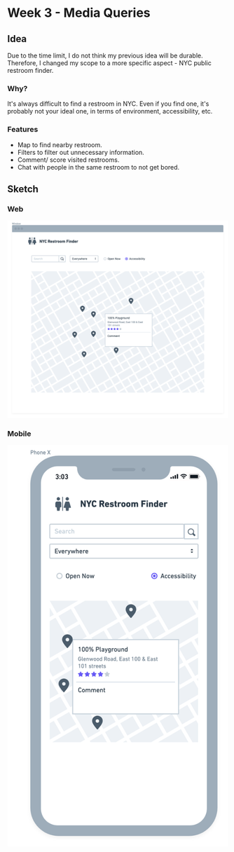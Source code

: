 # Week 3 - Media Queries
## Idea 
Due to the time limit, I do not think my previous idea will be durable. Therefore, I changed my scope to a more specific aspect - NYC public restroom finder.


### Why?
It's always difficult to find a restroom in NYC. Even if you find one, it's probably not your ideal one, in terms of environment, accessibility, etc.


### Features
- Map to find nearby restroom.
- Filters to filter out unnecessary information.
- Comment/ score visited restrooms.
- Chat with people in the same restroom to not get bored.

## Sketch
### Web
![sketch-web](img/web.png)


### Mobile
![sketch-mobile](img/mobile.png)